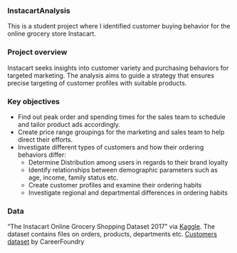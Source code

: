 ### InstacartAnalysis
This is a student project where I identified customer buying behavior for the online grocery store Instacart.
### Project overview
Instacart seeks insights into customer variety and purchasing behaviors for targeted marketing. The analysis aims to guide a strategy that ensures precise targeting of customer profiles with suitable products.
### Key objectives
- Find out peak order and spending times for the sales team to schedule and tailor product ads accordingly.
- Create price range groupings for the marketing and sales team to help direct their efforts.
- Investigate different types of customers and how their ordering behaviors differ:
  - Determine Distribution among users in regards to their brand loyalty
  - Identify relationships between demographic parameters such as age, income, family status etc.
  - Create customer profiles and examine their ordering habits
  - Investigate regional and departmental differences in ordering habits
### Data
“The Instacart Online Grocery Shopping Dataset 2017” via [Kaggle](https://www.kaggle.com/datasets/psparks/instacart-market-basket-analysis). The dataset contains files on orders, products, departments etc.
[Customers dataset](https://s3.amazonaws.com/coach-courses-us/public/courses/data-immersion/A4/A4_Data_Assets/customers.zip) by CareerFoundry
